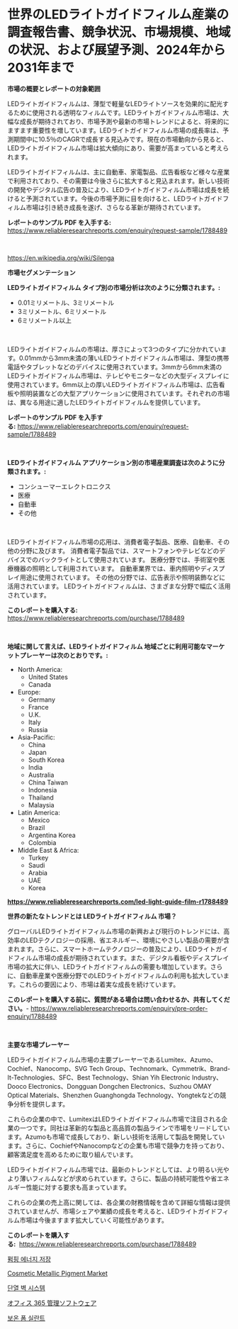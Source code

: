 <p><h1>世界のLEDライトガイドフィルム産業の調査報告書、競争状況、市場規模、地域の状況、および展望予測、2024年から2031年まで</h1></p><p><strong>市場の概要とレポートの対象範囲</strong></p>
<p><p>LEDライトガイドフィルムは、薄型で軽量なLEDライトソースを効果的に配光するために使用される透明なフィルムです。LEDライトガイドフィルム市場は、大幅な成長が期待されており、市場予測や最新の市場トレンドによると、将来的にますます重要性を増しています。LEDライトガイドフィルム市場の成長率は、予測期間中に10.5％のCAGRで成長する見込みです。現在の市場動向から見ると、LEDライトガイドフィルム市場は拡大傾向にあり、需要が高まっていると考えられます。</p><p>LEDライトガイドフィルムは、主に自動車、家電製品、広告看板など様々な産業で利用されており、その需要は今後さらに拡大すると見込まれます。新しい技術の開発やデジタル広告の普及により、LEDライトガイドフィルム市場は成長を続けると予測されています。今後の市場予測に目を向けると、LEDライトガイドフィルム市場は引き続き成長を遂げ、さらなる革新が期待されています。</p></p>
<p><strong>レポートのサンプル PDF を入手する:</strong> <a href="https://www.reliableresearchreports.com/enquiry/request-sample/1788489">https://www.reliableresearchreports.com/enquiry/request-sample/1788489</a></p>
<p>&nbsp;</p>
<p><a href="https://en.wikipedia.org/wiki/Silenga">https://en.wikipedia.org/wiki/Silenga</a></p>
<p><strong>市場セグメンテーション</strong></p>
<p><strong>LEDライトガイドフィルム タイプ別の市場分析は次のように分類されます。:</strong></p>
<p><ul><li>0.01ミリメートル、3ミリメートル</li><li>3ミリメートル、6ミリメートル</li><li>6ミリメートル以上</li></ul></p>
<p>&nbsp;</p>
<p><p>LEDライトガイドフィルムの市場は、厚さによって3つのタイプに分かれています。0.01mmから3mm未満の薄いLEDライトガイドフィルム市場は、薄型の携帯電話やタブレットなどのデバイスに使用されています。3mmから6mm未満のLEDライトガイドフィルム市場は、テレビやモニターなどの大型ディスプレイに使用されています。6mm以上の厚いLEDライトガイドフィルム市場は、広告看板や照明装置などの大型アプリケーションに使用されています。それぞれの市場は、異なる用途に適したLEDライトガイドフィルムを提供しています。</p></p>
<p><strong>レポートのサンプル PDF を入手する:</strong>&nbsp;<a href="https://www.reliableresearchreports.com/enquiry/request-sample/1788489">https://www.reliableresearchreports.com/enquiry/request-sample/1788489</a></p>
<p>&nbsp;</p>
<p><strong> LEDライトガイドフィルム アプリケーション別の市場産業調査は次のように分類されます。:</strong></p>
<p><ul><li>コンシューマーエレクトロニクス</li><li>医療</li><li>自動車</li><li>その他</li></ul></p>
<p>&nbsp;</p>
<p><p>LEDライトガイドフィルム市場の応用は、消費者電子製品、医療、自動車、その他の分野に及びます。 消費者電子製品では、スマートフォンやテレビなどのデバイスでのバックライトとして使用されています。 医療分野では、手術室や医療機器の照明として利用されています。 自動車業界では、車内照明やディスプレイ用途に使用されています。 その他の分野では、広告表示や照明装飾などに活用されています。 LEDライトガイドフィルムは、さまざまな分野で幅広く活用されています。</p></p>
<p><strong>このレポートを購入する:</strong>&nbsp; <a href="https://www.reliableresearchreports.com/purchase/1788489">https://www.reliableresearchreports.com/purchase/1788489</a></p>
<p>&nbsp;</p>
<p><strong>地域に関して言えば、LEDライトガイドフィルム 地域ごとに利用可能なマーケットプレーヤーは次のとおりです。:</strong></p>
<p><ul>
    <li>
        North America:
        <ul>
            <li>United States</li>
            <li>Canada</li>
        </ul>
    </li>
    <li>
        Europe:
        <ul>
            <li>Germany</li>
            <li>France</li>
            <li>U.K.</li>
            <li>Italy</li>
            <li>Russia</li>
        </ul>
    </li>
    <li>
        Asia-Pacific:
        <ul>
            <li>China</li>
            <li>Japan</li>
            <li>South Korea</li>
            <li>India</li>
            <li>Australia</li>
            <li>China Taiwan</li>
            <li>Indonesia</li>
            <li>Thailand</li>
            <li>Malaysia</li>
        </ul>
    </li>
    <li>
        Latin America:
        <ul>
            <li>Mexico</li>
            <li>Brazil</li>
            <li>Argentina Korea</li>
            <li>Colombia</li>
        </ul>
    </li>
    <li>
        Middle East & Africa:
        <ul>
            <li>Turkey</li>
            <li>Saudi</li>
            <li>Arabia</li>
            <li>UAE</li>
            <li>Korea</li>
        </ul>
    </li>
    </ul></p>
<p><strong><a href="https://www.reliableresearchreports.com/led-light-guide-film-r1788489">https://www.reliableresearchreports.com/led-light-guide-film-r1788489</a></strong>&nbsp;</p>
<p><strong>世界の新たなトレンドとは LEDライトガイドフィルム 市場？</strong></p>
<p><p>グローバルLEDライトガイドフィルム市場の新興および現行のトレンドには、高効率のLEDテクノロジーの採用、省エネルギー、環境にやさしい製品の需要が含まれます。さらに、スマートホームテクノロジーの普及により、LEDライトガイドフィルム市場の成長が期待されています。また、デジタル看板やディスプレイ市場の拡大に伴い、LEDライトガイドフィルムの需要も増加しています。さらに、自動車産業や医療分野でのLEDライトガイドフィルムの利用も拡大しています。これらの要因により、市場は着実な成長を続けています。</p></p>
<p><strong>このレポートを購入する前に、質問がある場合は問い合わせるか、共有してください。</strong>- <a href="https://www.reliableresearchreports.com/enquiry/pre-order-enquiry/1788489">https://www.reliableresearchreports.com/enquiry/pre-order-enquiry/1788489</a></p>
<p>&nbsp;</p>
<p><strong>主要な市場プレーヤー</strong></p>
<p><p>LEDライトガイドフィルム市場の主要プレーヤーであるLumitex、Azumo、Cochief、Nanocomp、SVG Tech Group、Technomark、Cymmetrik、Brand-It-Technologies、SFC、Best Technology、Shian Yih Electronic Industry、Dooco Electronics、Dongguan Dongchen Electronics、Suzhou OMAY Optical Materials、Shenzhen Guanghongda Technology、Yongtekなどの競争分析を提供します。</p><p>これらの企業の中で、LumitexはLEDライトガイドフィルム市場で注目される企業の一つです。同社は革新的な製品と高品質の製品ラインで市場をリードしています。Azumoも市場で成長しており、新しい技術を活用して製品を開発しています。さらに、CochiefやNanocompなどの企業も市場で競争力を持っており、顧客満足度を高めるために取り組んでいます。</p><p>LEDライトガイドフィルム市場では、最新のトレンドとしては、より明るい光やより薄いフィルムなどが求められています。さらに、製品の持続可能性や省エネルギー性能に対する要求も高まっています。</p><p>これらの企業の売上高に関しては、各企業の財務情報を含めて詳細な情報は提供されていませんが、市場シェアや業績の成長を考えると、LEDライトガイドフィルム市場は今後ますます拡大していく可能性があります。</p></p>
<p><strong>このレポートを購入する:</strong>&nbsp;&nbsp;<a href="https://www.reliableresearchreports.com/purchase/1788489">https://www.reliableresearchreports.com/purchase/1788489</a></p>
<p><p><a href="https://medium.com/@pwhkjukf5/%EA%B8%80%EB%A1%9C%EB%B2%8C-%ED%8E%8C%ED%94%84-%EC%97%90%EB%84%88%EC%A7%80-%EC%A0%80%EC%9E%A5-%EC%8B%9C%EC%9E%A5-%EC%A0%9C%ED%92%88-%EC%9C%A0%ED%98%95-%EC%9D%91%EC%9A%A9-%EB%B6%84%EC%95%BC-%EC%A7%80%EC%97%AD-%EB%B0%8F-%EA%B8%B0%EC%97%85%EB%B3%84-%EC%82%B0%EC%97%85-%EC%84%B8%EA%B7%B8%EB%A8%BC%ED%8A%B8-%EC%A0%84%EB%A7%9D-%EC%8B%9C%EC%9E%A5-%ED%8F%89%EA%B0%80-%EA%B2%BD%EC%9F%81-%EC%83%81%ED%99%A9-%ED%8A%B8%EB%A0%8C%EB%93%9C-%EB%B0%8F-%EC%98%88%EC%B8%A1-2024-2031-459d6858fef2">펌핑 에너지 저장</a></p><p><a href="https://medium.com/@shawnsmithv6981/cosmetic-metallic-pigment-market-forecast-global-market-trends-and-analysis-from-2024-to-2031-590510ee8e0a">Cosmetic Metallic Pigment Market</a></p><p><a href="https://github.com/nigaleamar09/Market-Research-Report-List-2/blob/main/199727833790.md">단열 벽 시스템</a></p><p><a href="https://medium.com/@rudysimonis2023/%E6%AC%A1%E3%81%AE%E6%96%87%E7%AB%A0%E3%82%92%E6%97%A5%E6%9C%AC%E8%AA%9E%E3%81%AB%E7%BF%BB%E8%A8%B3%E3%81%97%E3%81%BE%E3%81%99-2024%E5%B9%B4%E3%81%8B%E3%82%892031%E5%B9%B4%E3%81%BE%E3%81%A7%E3%81%AE%E3%82%B0%E3%83%AD%E3%83%BC%E3%83%90%E3%83%AB%E3%82%AA%E3%83%95%E3%82%A3%E3%82%B9365%E7%AE%A1%E7%90%86%E3%82%BD%E3%83%95%E3%83%88%E3%82%A6%E3%82%A7%E3%82%A2%E6%A5%AD%E7%95%8C%E8%AA%BF%E6%9F%BB%E3%83%AC%E3%83%9D%E3%83%BC%E3%83%88-%E7%AB%B6%E5%90%88%E7%92%B0%E5%A2%83-%E5%B8%82%E5%A0%B4%E8%A6%8F%E6%A8%A1-%E5%9C%B0%E5%9F%9F%E3%81%AE%E7%8A%B6%E6%B3%81-%E5%B1%95%E6%9C%9B%E4%BA%88%E6%B8%AC-9569f25bdb64">オフィス 365 管理ソフトウェア</a></p><p><a href="https://github.com/ahmadrevanz10/Market-Research-Report-List-2/blob/main/365095133789.md">보온 폼 실란트</a></p></p>